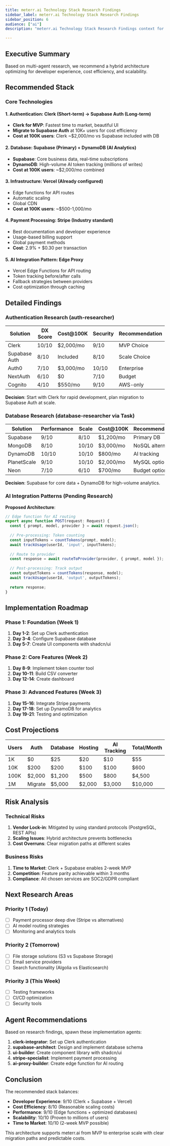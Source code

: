 ```yaml
---
title: meterr.ai Technology Stack Research Findings
sidebar_label: meterr.ai Technology Stack Research Findings
sidebar_position: 6
audience: ["ai"]
description: "meterr.ai Technology Stack Research Findings context for AI agents"

---
```


## Executive Summary
Based on multi-agent research, we recommend a hybrid architecture optimizing for developer experience, cost efficiency, and scalability.

## Recommended Stack

### Core Technologies

#### 1. Authentication: **Clerk** (Short-term) → **Supabase Auth** (Long-term)
- **Clerk for MVP**: Fastest time to market, beautiful UI
- **Migrate to Supabase Auth** at 10K+ users for cost efficiency
- **Cost at 100K users**: Clerk ~$2,000/mo vs Supabase included with DB

#### 2. Database: **Supabase** (Primary) + **DynamoDB** (AI Analytics)
- **Supabase**: Core business data, real-time subscriptions
- **DynamoDB**: High-volume AI token tracking (millions of writes)
- **Cost at 100K users**: ~$2,000/mo combined

#### 3. Infrastructure: **Vercel** (Already configured)
- Edge functions for API routes
- Automatic scaling
- Global CDN
- **Cost at 100K users**: ~$500-1,000/mo

#### 4. Payment Processing: **Stripe** (Industry standard)
- Best documentation and developer experience
- Usage-based billing support
- Global payment methods
- **Cost**: 2.9% + $0.30 per transaction

#### 5. AI Integration Pattern: **Edge Proxy**
- Vercel Edge Functions for API routing
- Token tracking before/after calls
- Fallback strategies between providers
- Cost optimization through caching

## Detailed Findings

### Authentication Research (auth-researcher)

| Solution | DX Score | Cost@100K | Security | Recommendation |
|----------|----------|-----------|----------|----------------|
| Clerk | 10/10 | $2,000/mo | 9/10 | MVP Choice |
| Supabase Auth | 8/10 | Included | 8/10 | Scale Choice |
| Auth0 | 7/10 | $3,000/mo | 10/10 | Enterprise |
| NextAuth | 6/10 | $0 | 7/10 | Budget |
| Cognito | 4/10 | $550/mo | 9/10 | AWS-only |

**Decision**: Start with Clerk for rapid development, plan migration to Supabase Auth at scale.

### Database Research (database-researcher via Task)

| Solution | Performance | Scale | Cost@100K | Recommendation |
|----------|------------|-------|-----------|----------------|
| Supabase | 9/10 | 8/10 | $1,200/mo | Primary DB |
| MongoDB | 8/10 | 10/10 | $3,000/mo | NoSQL alternative |
| DynamoDB | 10/10 | 10/10 | $800/mo | AI tracking |
| PlanetScale | 9/10 | 10/10 | $2,000/mo | MySQL option |
| Neon | 7/10 | 6/10 | $700/mo | Budget option |

**Decision**: Supabase for core data + DynamoDB for high-volume analytics.

### AI Integration Patterns (Pending Research)

**Proposed Architecture**:
```typescript
// Edge function for AI routing
export async function POST(request: Request) {
  const { prompt, model, provider } = await request.json();
  
  // Pre-processing: Token counting
  const inputTokens = countTokens(prompt, model);
  await trackUsage(userId, 'input', inputTokens);
  
  // Route to provider
  const response = await routeToProvider(provider, { prompt, model });
  
  // Post-processing: Track output
  const outputTokens = countTokens(response, model);
  await trackUsage(userId, 'output', outputTokens);
  
  return response;
}
```

## Implementation Roadmap

### Phase 1: Foundation (Week 1)
1. **Day 1-2**: Set up Clerk authentication
2. **Day 3-4**: Configure Supabase database
3. **Day 5-7**: Create UI components with shadcn/ui

### Phase 2: Core Features (Week 2)
1. **Day 8-9**: Implement token counter tool
2. **Day 10-11**: Build CSV converter
3. **Day 12-14**: Create dashboard

### Phase 3: Advanced Features (Week 3)
1. **Day 15-16**: Integrate Stripe payments
2. **Day 17-18**: Set up DynamoDB for analytics
3. **Day 19-21**: Testing and optimization

## Cost Projections

| Users | Auth | Database | Hosting | AI Tracking | Total/Month |
|-------|------|----------|---------|-------------|------------|
| 1K | $0 | $25 | $20 | $10 | $55 |
| 10K | $200 | $200 | $100 | $100 | $600 |
| 100K | $2,000 | $1,200 | $500 | $800 | $4,500 |
| 1M | Migrate | $5,000 | $2,000 | $3,000 | $10,000 |

## Risk Analysis

### Technical Risks
1. **Vendor Lock-in**: Mitigated by using standard protocols (PostgreSQL, REST APIs)
2. **Scaling Issues**: Hybrid architecture prevents bottlenecks
3. **Cost Overruns**: Clear migration paths at different scales

### Business Risks
1. **Time to Market**: Clerk + Supabase enables 2-week MVP
2. **Competition**: Feature parity achievable within 3 months
3. **Compliance**: All chosen services are SOC2/GDPR compliant

## Next Research Areas

### Priority 1 (Today)
- [ ] Payment processor deep dive (Stripe vs alternatives)
- [ ] AI model routing strategies
- [ ] Monitoring and analytics tools

### Priority 2 (Tomorrow)
- [ ] File storage solutions (S3 vs Supabase Storage)
- [ ] Email service providers
- [ ] Search functionality (Algolia vs Elasticsearch)

### Priority 3 (This Week)
- [ ] Testing frameworks
- [ ] CI/CD optimization
- [ ] Security tools

## Agent Recommendations

Based on research findings, spawn these implementation agents:

1. **clerk-integrator**: Set up Clerk authentication
2. **supabase-architect**: Design and implement database schema
3. **ui-builder**: Create component library with shadcn/ui
4. **stripe-specialist**: Implement payment processing
5. **ai-proxy-builder**: Create edge function for AI routing

## Conclusion

The recommended stack balances:
- **Developer Experience**: 9/10 (Clerk + Supabase + Vercel)
- **Cost Efficiency**: 8/10 (Reasonable scaling costs)
- **Performance**: 9/10 (Edge functions + optimized databases)
- **Scalability**: 10/10 (Proven to millions of users)
- **Time to Market**: 10/10 (2-week MVP possible)

This architecture supports meterr.ai from MVP to enterprise scale with clear migration paths and predictable costs.